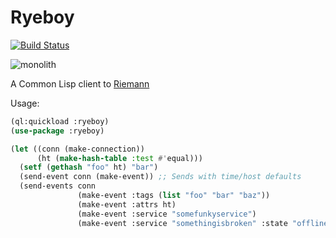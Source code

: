 Ryeboy
======

[![Build Status](https://travis-ci.org/AeroNotix/ryeboy.svg?branch=master)](https://travis-ci.org/AeroNotix/ryeboy)

![monolith](http://i.imgur.com/ljUZbEF.jpg)

A Common Lisp client to [Riemann](https://github.com/aphyr/riemann)

Usage:

```lisp
(ql:quickload :ryeboy)
(use-package :ryeboy)

(let ((conn (make-connection))
      (ht (make-hash-table :test #'equal)))
  (setf (gethash "foo" ht) "bar")
  (send-event conn (make-event)) ;; Sends with time/host defaults
  (send-events conn
               (make-event :tags (list "foo" "bar" "baz"))
               (make-event :attrs ht)
               (make-event :service "somefunkyservice")
               (make-event :service "somethingisbroken" :state "offline")))
```
